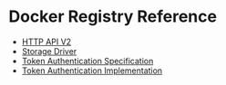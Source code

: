 <!--[metadata]>
+++
title = "Reference Overview"
description = "Explains registry JSON objects"
keywords = ["registry, service, images, repository,  json"]
[menu.main]
parent="smn_registry_ref"
weight=-1
+++
<![end-metadata]-->

# Docker Registry Reference

* [HTTP API V2](api.md)
* [Storage Driver](../storage-drivers/index.md)
* [Token Authentication Specification](auth/token.md)
* [Token Authentication Implementation](auth/jwt.md)
